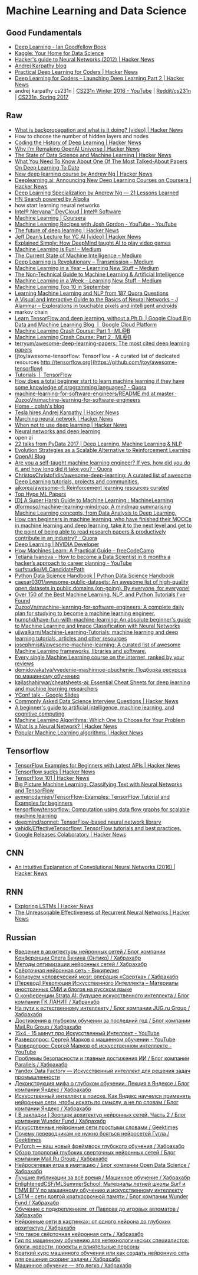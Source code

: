 # Machine Learning and Data Science
## Good Fundamentals
- [Deep Learning - Ian Goodfellow Book](http://www.deeplearningbook.org/)
- [Kaggle: Your Home for Data Science](https://www.kaggle.com/)
- [Hacker's guide to Neural Networks (2012) | Hacker News](https://news.ycombinator.com/item?id=14769525)
- [Andrej Karpathy blog](http://karpathy.github.io/)
- [Practical Deep Learning for Coders | Hacker News](https://news.ycombinator.com/item?id=13224588)
- [Deep Learning for Coders – Launching Deep Learning Part 2 | Hacker News](https://news.ycombinator.com/item?id=14887414)
- andrej karpathy cs231n | [CS231n Winter 2016 - YouTube](https://www.youtube.com/playlist?list=PLkt2uSq6rBVctENoVBg1TpCC7OQi31AlC) | [Reddit/cs231n](https://www.reddit.com/r/cs231n/) | [CS231n, Spring 2017](https://www.youtube.com/playlist?list=PLC1qU-LWwrF64f4QKQT-Vg5Wr4qEE1Zxk)

## Raw
- [What is backpropagation and what is it doing? [video] | Hacker News](https://news.ycombinator.com/item?id=15625330)
- How to choose the number of hidden layers and nodes
- [Coding the History of Deep Learning | Hacker News](https://news.ycombinator.com/item?id=15311773)
- [Why I’m Remaking OpenAI Universe | Hacker News](https://news.ycombinator.com/item?id=14634909)
- [The State of Data Science and Machine Learning | Hacker News](https://news.ycombinator.com/item?id=15586323)
- [What You Need To Know About One Of The Most Talked-About Papers On Deep Learning To Date](https://www.forbes.com/sites/quora/2017/10/13/what-you-need-to-know-about-one-of-the-most-talked-about-papers-on-deep-learning-to-date/#3f1e3a585553)
- [New deep learning course by Andrew Ng | Hacker News](https://news.ycombinator.com/item?id=15002208)
- [Deeplearning.ai: Announcing New Deep Learning Courses on Coursera | Hacker News](https://news.ycombinator.com/item?id=14958779)
- [Deep Learning Specialization by Andrew Ng — 21 Lessons Learned](https://medium.com/towards-data-science/deep-learning-specialization-by-andrew-ng-21-lessons-learned-15ffaaef627c)
- [HN Search powered by Algolia](https://hn.algolia.com/?query=machine%20learning&sort=byPopularity&prefix&page=0&dateRange=all&type=story)
- how start learning neural networks
- [Intel® Nervana™ DevCloud | Intel® Software](https://software.intel.com/en-us/ai-academy/tools/devcloud?_ga=2.14238133.302191868.1509647721-1098864385.1507322226)
- [Machine Learning | Coursera](https://www.coursera.org/learn/machine-learning)
- [Machine Learning Recipes with Josh Gordon - YouTube - YouTube](https://www.youtube.com/playlist?list=PLOU2XLYxmsIIuiBfYad6rFYQU_jL2ryal)
- [The future of deep learning | Hacker News](https://news.ycombinator.com/item?id=14797364&utm_term=comment)
- [Jeff Dean’s Lecture for YC AI [video] | Hacker News](https://news.ycombinator.com/item?id=14950122)
- [Explained Simply: How DeepMind taught AI to play video games](https://medium.freecodecamp.org/explained-simply-how-deepmind-taught-ai-to-play-video-games-9eb5f38c89ee)
- [Machine Learning is Fun! – Medium](https://medium.com/@ageitgey/machine-learning-is-fun-80ea3ec3c471)
- [The Current State of Machine Intelligence – Medium](https://medium.com/@shivon/the-current-state-of-machine-intelligence-f76c20db2fe1)
- [Deep Learning is Revolutionary – Transmission – Medium](https://medium.com/transmission-newsletter/deep-learning-is-revolutionary-d0f3667bafa0)
- [Machine Learning in a Year – Learning New Stuff – Medium](https://medium.com/learning-new-stuff/machine-learning-in-a-year-cdb0b0ebd29c#.pwuo4s21n)
- [The Non-Technical Guide to Machine Learning & Artificial Intelligence](https://machinelearnings.co/a-humans-guide-to-machine-learning-e179f43b67a0)
- [Machine Learning in a Week – Learning New Stuff – Medium](https://medium.com/learning-new-stuff/machine-learning-in-a-week-a0da25d59850)
- [Machine Learning Top 10 in September](https://medium.mybridge.co/machine-learning-top-10-in-september-6838169e9ee7)
- [Learning Machine Learning and NLP from 187 Quora Questions](https://unsupervisedmethods.com/learning-machine-learning-and-nlp-from-185-quora-questions-cebe42e47da8)
- [A Visual and Interactive Guide to the Basics of Neural Networks – J Alammar – Explorations in touchable pixels and intelligent androids](https://jalammar.github.io/visual-interactive-guide-basics-neural-networks/)
- markov chain
- [Learn TensorFlow and deep learning, without a Ph.D. | Google Cloud Big Data and Machine Learning Blog  |  Google Cloud Platform](https://cloud.google.com/blog/big-data/2017/01/learn-tensorflow-and-deep-learning-without-a-phd)
- [Machine Learning Crash Course: Part 1 · ML@B](https://ml.berkeley.edu/blog/2016/11/06/tutorial-1/)
- [Machine Learning Crash Course: Part 2 · ML@B](https://ml.berkeley.edu/blog/2016/12/24/tutorial-2/)
- [terryum/awesome-deep-learning-papers: The most cited deep learning papers](https://github.com/terryum/awesome-deep-learning-papers)
- [jtoy/awesome-tensorflow: TensorFlow - A curated list of dedicated resources http://tensorflow.org](https://github.com/jtoy/awesome-tensorflow)
- [Tutorials  |  TensorFlow](https://www.tensorflow.org/tutorials/)
- [How does a total beginner start to learn machine learning if they have some knowledge of programming languages? - Quora](https://www.quora.com/How-does-a-total-beginner-start-to-learn-machine-learning-if-they-have-some-knowledge-of-programming-languages)
- [machine-learning-for-software-engineers/README.md at master · ZuzooVn/machine-learning-for-software-engineers](https://github.com/ZuzooVn/machine-learning-for-software-engineers/blob/master/README.md)
- [Home - colah's blog](http://colah.github.io/)
- [Tesla hires Andrej Karpathy | Hacker News](https://news.ycombinator.com/item?id=14599668)
- [Marching neural network | Hacker News](https://news.ycombinator.com/item?id=14634092)
- [When not to use deep learning | Hacker News](https://news.ycombinator.com/item?id=14732592)
- [Neural networks and deep learning](http://neuralnetworksanddeeplearning.com/)
- open ai
- [22 talks from PyData 2017 | Deep Learning, Machine Learning & NLP](https://www.analyticsvidhya.com/blog/2017/05/pydata-amsterdam-2017-machine-learning-deep-learning-data-science/)
- [Evolution Strategies as a Scalable Alternative to Reinforcement Learning](https://blog.openai.com/evolution-strategies/)
- [OpenAI Blog](https://blog.openai.com/)
- [Are you a self-taught machine learning engineer? If yes, how did you do it, and how long did it take you? - Quora](https://www.quora.com/Are-you-a-self-taught-machine-learning-engineer-If-yes-how-did-you-do-it-and-how-long-did-it-take-you)
- [ChristosChristofidis/awesome-deep-learning: A curated list of awesome Deep Learning tutorials, projects and communities.](https://github.com/ChristosChristofidis/awesome-deep-learning)
- [aikorea/awesome-rl: Reinforcement learning resources curated](https://github.com/aikorea/awesome-rl#papers--thesis)
- [Top Hype ML Papers](http://www.arxiv-sanity.com/toptwtr?timefilter=month)
- [[D] A Super Harsh Guide to Machine Learning : MachineLearning](https://www.reddit.com/r/MachineLearning/comments/5z8110/d_a_super_harsh_guide_to_machine_learning/)
- [dformoso/machine-learning-mindmap: A mindmap summarising Machine Learning concepts, from Data Analysis to Deep Learning.](https://github.com/dformoso/machine-learning-mindmap)
- [How can beginners in machine learning, who have finished their MOOCs in machine learning and deep learning, take it to the next level and get to the point of being able to read research papers & productively contribute in an industry? - Quora](https://www.quora.com/How-can-beginners-in-machine-learning-who-have-finished-their-MOOCs-in-machine-learning-and-deep-learning-take-it-to-the-next-level-and-get-to-the-point-of-being-able-to-read-research-papers-productively-contribute-in-an-industry)
- [Deep Learning | NVIDIA Developer](https://developer.nvidia.com/deep-learning)
- [How Machines Learn: A Practical Guide – freeCodeCamp](https://medium.freecodecamp.org/how-machines-learn-a-practical-guide-203aae23cafb)
- [Tetiana Ivanova - How to become a Data Scientist in 6 months a hacker’s approach to career planning - YouTube](https://www.youtube.com/watch?v=rIofV14c0tc)
- [surfstudio/MLCandidatePath](https://github.com/surfstudio/MLCandidatePath)
- [Python Data Science Handbook | Python Data Science Handbook](https://jakevdp.github.io/PythonDataScienceHandbook/)
- [caesar0301/awesome-public-datasets: An awesome list of high-quality open datasets in public domains (on-going). By everyone, for everyone!](https://github.com/caesar0301/awesome-public-datasets)
- [Over 150 of the Best Machine Learning, NLP, and Python Tutorials I’ve Found](https://unsupervisedmethods.com/over-150-of-the-best-machine-learning-nlp-and-python-tutorials-ive-found-ffce2939bd78)
- [ZuzooVn/machine-learning-for-software-engineers: A complete daily plan for studying to become a machine learning engineer.](https://github.com/ZuzooVn/machine-learning-for-software-engineers)
- [humphd/have-fun-with-machine-learning: An absolute beginner's guide to Machine Learning and Image Classification with Neural Networks](https://github.com/humphd/have-fun-with-machine-learning)
- [ujjwalkarn/Machine-Learning-Tutorials: machine learning and deep learning tutorials, articles and other resources](https://github.com/ujjwalkarn/Machine-Learning-Tutorials)
- [josephmisiti/awesome-machine-learning: A curated list of awesome Machine Learning frameworks, libraries and software.](https://github.com/josephmisiti/awesome-machine-learning)
- [Every single Machine Learning course on the internet, ranked by your reviews](https://medium.freecodecamp.com/every-single-machine-learning-course-on-the-internet-ranked-by-your-reviews-3c4a7b8026c0)
- [demidovakatya/vvedenie-mashinnoe-obuchenie: Подборка ресурсов по машинному обучению](https://github.com/demidovakatya/vvedenie-mashinnoe-obuchenie)
- [kailashahirwar/cheatsheets-ai: Essential Cheat Sheets for deep learning and machine learning researchers](https://github.com/kailashahirwar/cheatsheets-ai)
- [YConf talk - Google Slides](https://docs.google.com/presentation/d/119VW6ueBGLQXsw-jGMboGP2-WuOnyMAOYLgd44SL6xM/preview?slide=id.p)
- [Commonly Asked Data Science Interview Questions | Hacker News](https://news.ycombinator.com/item?id=15545240)
- [A beginner's guide to artificial intelligence, machine learning, and cognitive computing](https://www.ibm.com/developerworks/library/cc-beginner-guide-machine-learning-ai-cognitive/index.html)
- [Machine Learning Algorithms: Which One to Choose for Your Problem](https://blog.statsbot.co/machine-learning-algorithms-183cc73197c)
- [What Is a Neural Network? | Hacker News](https://news.ycombinator.com/item?id=15409898)
- [Popular Machine Learning algorithms | Hacker News](https://news.ycombinator.com/item?id=15677095)

## Tensorflow
- [TensorFlow Examples for Beginners with Latest APIs | Hacker News](https://news.ycombinator.com/item?id=15335107)
- [Tensorflow sucks | Hacker News](https://news.ycombinator.com/item?id=15429824)
- [TensorFlow 101 | Hacker News](https://news.ycombinator.com/item?id=15525072)
- [Big Picture Machine Learning: Classifying Text with Neural Networks and TensorFlow](https://medium.freecodecamp.org/big-picture-machine-learning-classifying-text-with-neural-networks-and-tensorflow-d94036ac2274)
- [aymericdamien/TensorFlow-Examples: TensorFlow Tutorial and Examples for beginners](https://github.com/aymericdamien/TensorFlow-Examples?utm_source=hackernewsletter&utm_medium=email&utm_term=data)
- [tensorflow/tensorflow: Computation using data flow graphs for scalable machine learning](https://github.com/tensorflow/tensorflow)
- [deepmind/sonnet: TensorFlow-based neural network library](https://github.com/deepmind/sonnet)
- [vahidk/EffectiveTensorflow: TensorFlow tutorials and best practices.](https://github.com/vahidk/EffectiveTensorflow)
- [Google Releases Colaboratory | Hacker News](https://news.ycombinator.com/item?id=15652549)

## CNN
- [An Intuitive Explanation of Convolutional Neural Networks (2016) | Hacker News](https://news.ycombinator.com/item?id=15328516)

## RNN
- [Exploring LSTMs | Hacker News](https://news.ycombinator.com/item?id=14526305)
- [The Unreasonable Effectiveness of Recurrent Neural Networks | Hacker News](https://news.ycombinator.com/item?id=9584325)

## Russian
- [Введение в архитектуры нейронных сетей / Блог компании Конференции Олега Бунина (Онтико) / Хабрахабр](https://habrahabr.ru/company/oleg-bunin/blog/340184/)
- [Методы оптимизации нейронных сетей / Хабрахабр](https://habrahabr.ru/post/318970/)
- [Свёрточная нейронная сеть - Википедия](https://ru.wikipedia.org/wiki/Свёрточная_нейронная_сеть)
- [Копируем человеческий мозг: операция «Свертка» / Хабрахабр](https://habrahabr.ru/post/333772/)
- [[Перевод] Революция Искусственного Интеллекта – Материалы иностранных СМИ и блогов на русском языке](https://interpreted.d3.ru/perevod-revoliutsiia-iskusstvennogo-intellekta-684922/?sorting=rating)
- [О конференции Strata AI: будущее искусственного интеллекта / Блог компании ГК ЛАНИТ / Хабрахабр](https://habrahabr.ru/company/lanit/blog/339874/)
- [На пути к естественному интеллекту / Блог компании JUG.ru Group / Хабрахабр](https://habrahabr.ru/company/jugru/blog/339806/)
- [Достижения в глубоком обучении за последний год / Блог компании Mail.Ru Group / Хабрахабр](https://habrahabr.ru/company/mailru/blog/338248/)
- [15x4 - 15 минут про Искусственный Интеллект - YouTube](https://www.youtube.com/watch?v=JW78WYT8HU4)
- [Разведопрос: Сергей Марков о машинном обучении - YouTube](https://www.youtube.com/watch?v=aW-b4eaWtMY)
- [Разведопрос: Сергей Марков об искусственном интеллекте - YouTube](https://www.youtube.com/watch?v=kuRQRoVlo3M&index=35)
- [Проблемы безопасности и главные достижения ИИ / Блог компании Parallels / Хабрахабр](https://habrahabr.ru/company/parallels/blog/331726/)
- [Yandex Data Factory — Искусственный интеллект для решения задач промышленности](https://yandexdatafactory.com/ru/)
- [Деконструкция мифа о глубоком обучении. Лекция в Яндексе / Блог компании Яндекс / Хабрахабр](https://habrahabr.ru/company/yandex/blog/315138/)
- [Искусственный интеллект в поиске. Как Яндекс научился применять нейронные сети, чтобы искать по смыслу, а не по словам / Блог компании Яндекс / Хабрахабр](https://habrahabr.ru/company/yandex/blog/314222/)
- [[ В закладки ] Зоопарк архитектур нейронных сетей. Часть 2 / Блог компании Wunder Fund / Хабрахабр](https://habrahabr.ru/company/wunderfund/blog/313906/)
- [Искусственные нейронные сети простыми словами / Geektimes](https://geektimes.ru/post/277088/)
- [Почему переводчикам не нужно бояться нейросетей Гугла / Geektimes](https://geektimes.ru/post/286692/)
- [PyTorch — ваш новый фреймворк глубокого обучения / Хабрахабр](https://habrahabr.ru/post/334380/)
- [Обзор топологий глубоких сверточных нейронных сетей / Блог компании Mail.Ru Group / Хабрахабр](https://habrahabr.ru/company/mailru/blog/311706/)
- [Нейросетевая игра в имитацию / Блог компании Open Data Science / Хабрахабр](https://habrahabr.ru/company/ods/blog/322514/)
- [Лучшие публикации за всё время / Машинное обучение / Хабрахабр](https://habrahabr.ru/hub/machine_learning/best/alltime/)
- [EnlightenedCSF/MLSummerSchool: Материалы летней школы Surf и ПММ ВГУ по машинному обучению и искусственному интеллекту](https://github.com/EnlightenedCSF/MLSummerSchool)
- [LSTM – сети долгой краткосрочной памяти / Блог компании Wunder Fund / Хабрахабр](https://habrahabr.ru/company/wunderfund/blog/331310/)
- [Обучение с подкреплением: от Павлова до игровых автоматов / Хабрахабр](https://habrahabr.ru/post/322404/)
- [Нейронные сети в картинках: от одного нейрона до глубоких архитектур / Хабрахабр](https://habrahabr.ru/post/322438/)
- [Что такое свёрточная нейронная сеть / Хабрахабр](https://habrahabr.ru/post/309508/)
- [Гид по машинному обучению для нетехнологических специалистов: блоги, новости, проекты и влиятельные персоны](https://vc.ru/20156-nontechnical-ml-guide)
- [Краткий курс машинного обучения или как создать нейронную сеть для решения скоринг задачи / Хабрахабр](https://habrahabr.ru/post/340792/)
- [Машинное обучение — это легко / Хабрахабр](https://habrahabr.ru/post/319288/)
